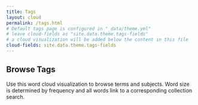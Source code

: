 ```yaml
---
title: Tags
layout: cloud
permalink: /tags.html
# Default tags page is configured in "_data/theme.yml"
# leave cloud-fields as "site.data.theme.tags-fields"
# a cloud visualization will be added below the content in this file
cloud-fields: site.data.theme.tags-fields
---
```


## Browse Tags

Use this word cloud visualization to browse terms and subjects.
Word size is determined by frequency and all words link to a corresponding collection search.

